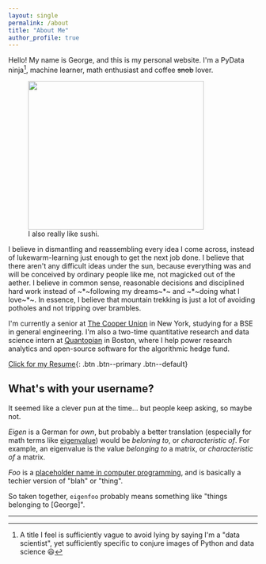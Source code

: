 ```yaml
---
layout: single
permalink: /about
title: "About Me"
author_profile: true
---
```


Hello! My name is George, and this is my personal website. I'm a PyData
ninja[^1], machine learner, math enthusiast and coffee ~~snob~~ lover.

<figure class="align-center">
  <img width="355" height="300" src="{{ site.url }}{{ site.baseurl }}/assets/images/portrait.png" alt="">
  <figcaption>I also really like sushi.</figcaption>
</figure>

I believe in dismantling and reassembling every idea I come across, instead of
lukewarm-learning just enough to get the next job done. I believe that there
aren't any difficult ideas under the sun, because everything was and will be
conceived by ordinary people like me, not magicked out of the aether. I believe
in common sense, reasonable decisions and disciplined hard work instead of
~*~following my dreams~*~ and ~*~doing what I love~*~. In essence, I
believe that mountain trekking is just a lot of avoiding potholes and not
tripping over brambles.

I'm currently a senior at [The Cooper Union](http://cooper.edu/welcome) in New
York, studying for a BSE in general engineering. I'm also a two-time
quantitative research and data science intern at
[Quantopian](https://www.quantopian.com/) in Boston, where I help power research
analytics and open-source software for the algorithmic hedge fund.

[Click for my Resume](https://github.com/eigenfoo/eigenfoo.xyz/raw/master/assets/documents/resume.pdf){: .btn .btn--primary .btn--default}

## What's with your username?

It seemed like a clever pun at the time... but people keep asking, so maybe not.

_Eigen_ is a German for _own_, but probably a better translation (especially for
math terms like
[eigenvalue](https://en.wikipedia.org/wiki/Eigenvalues_and_eigenvectors)) would
be _beloning to_, or _characteristic of_. For example, an eigenvalue is the
value _belonging to_ a matrix, or _characteristic of_ a matrix.

_Foo_ is a [placeholder name in computer
programming](https://en.wikipedia.org/wiki/Foobar), and is basically a techier
version of "blah" or "thing".

So taken together, `eigenfoo` probably means something like "things
belonging to [George]".

---

[^1]: A title I feel is sufficiently vague to avoid lying by saying I'm a "data scientist", yet sufficiently specific to conjure images of Python and data science :smiley:
